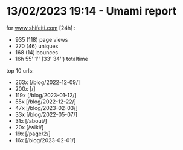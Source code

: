 # 13/02/2023 19:14 - Umami report
for www.shifeiti.com [24h] :

 - 935 (118) page views
 - 270 (46) uniques
 - 168 (14) bounces
 - 16h 55' 1'' (33' 34'') totaltime


top 10 urls:
 - 263x [/blog/2022-12-09/]
 - 200x [/]
 - 119x [/blog/2023-01-12/]
 - 55x [/blog/2022-12-22/]
 - 47x [/blog/2023-02-03/]
 - 33x [/blog/2022-05-07/]
 - 31x [/about/]
 - 20x [/wiki/]
 - 19x [/page/2/]
 - 16x [/blog/2023-02-01/]


